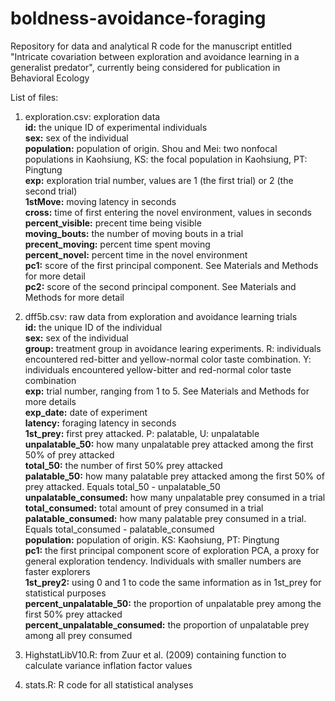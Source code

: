 # boldness-avoidance-foraging
Repository for data and analytical R code for the manuscript entitled "Intricate covariation between exploration and avoidance learning in a generalist predator", currently being considered for publication in Behavioral Ecology  

List of files:

1. exploration.csv: exploration data  
  **id:** the unique ID of experimental individuals  
  **sex:** sex of the individual  
  **population:** population of origin. Shou and Mei: two nonfocal populations in Kaohsiung, KS: the focal population in Kaohsiung, PT: Pingtung  
  **exp:** exploration trial number, values are 1 (the first trial) or 2 (the second trial)  
  **1stMove:** moving latency in seconds  
  **cross:** time of first entering the novel environment, values in seconds  
  **percent_visible:** precent time being visible  
  **moving_bouts:** the number of moving bouts in a trial  
  **precent_moving:** percent time spent moving  
  **percent_novel:** percent time in the novel environment  
  **pc1:** score of the first principal component. See Materials and Methods for more detail  
  **pc2:** score of the second principal component. See Materials and Methods for more detail  
 
2. dff5b.csv: raw data from exploration and avoidance learning trials  
  **id:** the unique ID of the individual  
  **sex:** sex of the individual  
  **group:** treatment group in avoidance learing experiments. R: individuals encountered red-bitter and yellow-normal color taste combination. Y: individuals encountered yellow-bitter and red-normal color taste combination  
  **exp:** trial number, ranging from 1 to 5. See Materials and Methods for more details  
  **exp_date:** date of experiment  
  **latency:** foraging latency in seconds  
  **1st_prey:** first prey attacked. P: palatable, U: unpalatable  
  **unpalatable_50:** how many unpalatable prey attacked among the first 50% of prey attacked  
  **total_50:** the number of first 50% prey attacked  
  **palatable_50:** how many palatable prey attacked among the first 50% of prey attacked. Equals total_50 - unpalatable_50  
  **unpalatable_consumed:** how many unpalatable prey consumed in a trial  
  **total_consumed:** total amount of prey consumed in a trial  
  **palatable_consumed:** how many palatable prey consumed in a trial. Equals total_consumed - palatable_consumed  
  **population:** population of origin. KS: Kaohsiung, PT: Pingtung  
  **pc1:** the first principal component score of exploration PCA, a proxy for general exploration tendency. Individuals with smaller numbers are faster              explorers  
  **1st_prey2:** using 0 and 1 to code the same information as in 1st_prey for statistical purposes  
  **percent_unpalatable_50:** the proportion of unpalatable prey among the first 50% prey attacked  
  **percent_unpalatable_consumed:** the proportion of unpalatable prey among all prey consumed  

3. HighstatLibV10.R: from Zuur et al. (2009) containing function to calculate variance inflation factor values
4. stats.R: R code for all statistical analyses 
